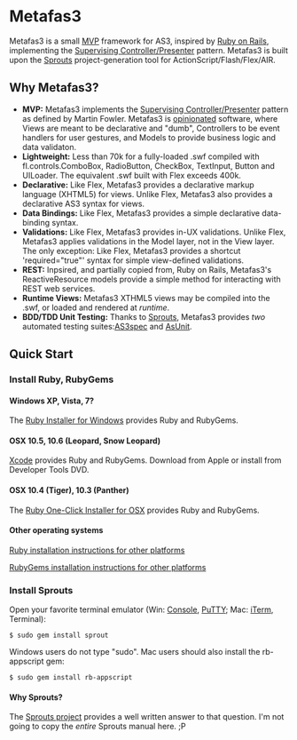# Metafas3 #

Metafas3 is a small [MVP](http://martinfowler.com/eaaDev/uiArchs.html#Model-view-presentermvp) framework for AS3, inspired by [Ruby on Rails](http://rubyonrails.org/), implementing the [Supervising Controller/Presenter](http://martinfowler.com/eaaDev/SupervisingPresenter.html) pattern. Metafas3 is built upon the [Sprouts](http://projectsprouts.org) project-generation tool for ActionScript/Flash/Flex/AIR.

## Why Metafas3? ##

* **MVP:** Metafas3 implements the [Supervising Controller/Presenter](http://martinfowler.com/eaaDev/SupervisingPresenter.html) pattern as defined by Martin Fowler. Metafas3 is [opinionated](http://gettingreal.37signals.com/ch04_Make_Opinionated_Software.php) software, where Views are meant to be declarative and "dumb", Controllers to be event handlers for user gestures, and Models to provide business logic and data validaton.
* **Lightweight:** Less than 70k for a fully-loaded .swf compiled with fl.controls.ComboBox, RadioButton, CheckBox, TextInput, Button and UILoader. The equivalent .swf built with Flex exceeds 400k.
* **Declarative:** Like Flex, Metafas3 provides a declarative markup language (XHTML5) for views. Unlike Flex, Metafas3 also provides a declarative AS3 syntax for views.
* **Data Bindings:** Like Flex, Metafas3 provides a simple declarative data-binding syntax.
* **Validations:** Like Flex, Metafas3 provides in-UX validations. Unlike Flex, Metafas3 applies validations in the Model layer, not in the View layer. The only exception: Like Flex, Metafas3 provides a shortcut 'required="true"' syntax for simple view-defined validations.
* **REST:** Inpsired, and partially copied from, Ruby on Rails, Metafas3's ReactiveResource models provide a simple method for interacting with REST web services.
* **Runtime Views:** Metafas3 XTHML5 views may be compiled into the .swf, or loaded and rendered at *runtime*.
* **BDD/TDD Unit Testing:** Thanks to [Sprouts](http://projectsprouts.org), Metafas3 provides *two* automated testing suites:[AS3spec](http://github.com/fantasticmf/as3spec) and [AsUnit](http://github.com/lukebayes/asunit/).

## Quick Start ##

### Install Ruby, RubyGems ###

#### Windows XP, Vista, 7? ####

The [Ruby Installer for Windows](http://rubyinstaller.org/) provides Ruby and RubyGems.

#### OSX 10.5, 10.6 (Leopard, Snow Leopard) ####

[Xcode](http://developer.apple.com/technology/xcode.html) provides Ruby and RubyGems. Download from Apple or install from Developer Tools DVD.

#### OSX 10.4 (Tiger), 10.3 (Panther) ####

The [Ruby One-Click Installer for OSX](http://rubyosx.rubyforge.org/) provides Ruby and RubyGems.

#### Other operating systems ####

[Ruby installation instructions for other platforms](http://www.ruby-lang.org/en/downloads/)

[RubyGems installation instructions for other platforms](http://docs.rubygems.org/read/chapter/3)

### Install Sprouts ###

Open your favorite terminal emulator (Win: [Console](http://console.sourceforge.net), [PuTTY](http://www.chiark.greenend.org.uk/~sgtatham/putty/); Mac:  [iTerm](http://console.sourceforge.net), Terminal):

    $ sudo gem install sprout

Windows users do not type "sudo". Mac users should also install the rb-appscript gem:

    $ sudo gem install rb-appscript

#### Why Sprouts? ####

The [Sprouts project](http://www.projectsprouts.org) provides a well written answer to that question. I'm not going to copy the *entire* Sprouts manual here. ;P